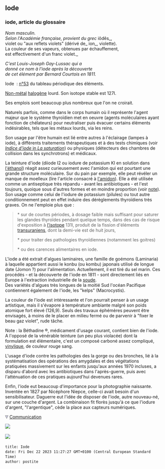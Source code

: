 ## Iode
### iode, article du glossaire
 _Nom masculin.  
Selon l'Académie française, provient du grec_ iôdês_,  
violet ou "aux reflets violets" (dérivé de_ ion_, violette).  
La couleur de ses vapeurs, obtenues par échauffement,  
est effectivement d'un franc violet._

_C'est Louis-Joseph Gay-Lussac qui a  
donné ce nom à l'iode après la découverte  
de cet élément par Bernard Courtois en 1811._ 

Iode  : [n°53](annexe1.html#i) du tableau périodique des éléments.

[Non-métal](nonmetaux.html) [halogène](annexe1.html#halogene) lourd. Son isotope stable est 127I.

Ses emplois sont beaucoup plus nombreux que l'on ne croirait.

Naturels parfois, comme dans le corps humain où il représente l'agent majeur que le système thyroïdien met en oeuvre (agents moléculaires ayant fonction de chélateurs) pour neutraliser puis évacuer certains éléments indésirables, tels que les métaux lourds, via les reins.

Son usage par l'être humain est lié entre autres à l'éclairage (lampes à iode), à différents traitements thérapeutiques et à des tests chimiques (voir [_Indice d'iode_ in _La saturation_](saturation.html#indicediode)) ou physiques (détecteurs des chambres de collision dans les synchrotrons) et médicaux.

La teinture d'iode (diiode I2 ou iodure de potassium KI en solution dans [l'éthanol](alcool.html#ethanol)) réagit assez curieusement avec l'amidon qui est pourtant une grande structure moléculaire. Sur du pain par exemple, elle peut révéler un manque de moelleux (lire l'article consacré à [l'amidon](amidon.html)). Elle a été utilisée comme un antiseptique très répandu - avant les antibiotiques - et l'est toujours, quoique sous d'autres formes et en moindre proportion (voir [note](iode.html#note)). Son usage comme celui de l'iodure de potassium (pilules) ou tout autre conditionnement peut en effet induire des dérèglements thyroïdiens très graves. On ne l'emploie plus que :

> \* sur de courtes périodes, à dosage faible mais suffisant pour saturer les glandes thyroïdes pendant quelque temps, dans des cas de risque d'exposition à [l'isotope](ion.html#isotopeinion) 131I, produit de la fission d'éléments [transuraniens](transmutation.html#transuraniens), dont la demi-vie est de huit jours,
> 
> \* pour traiter des pathologies thyroïdiennes (notamment les goitres)
> 
> \* ou des carences alimentaires en iode.

L'iode a été extrait d'algues laminaires, une famille de goémons (Laminaria) à laquelle appartient aussi le konbu (ou kombu) japonais utilisé de longue date (Jomon ?) pour l'alimentation. Actuellement, il est tiré du sel marin. Ces procédés - et la découverte de l'iode en 1811 - sont directement liés en Europe à l'extraction industrielle de la [soude](soude.html).  
Des variétés d'algues très longues de la moitié Sud l'océan Pacifique contiennent également de l'iode, les "kelps" (Macrocystis).

La couleur de l'iode est intéressante et l'on pourrait penser à un usage artistique, mais il s'évapore à température ambiante malgré son poids atomique fort élevé (126,9). Seuls des travaux éphémères peuvent être envisagés, à moins de le placer en milieu fermé ou de parvenir à "fixer le beau gaz violet", rude tâche.

Note : la Béthadine ®, médicament d'usage courant, contient bien de l'iode. A l'opposé de la vénérable teinture (un peu plus violacée) dont la formulation est élémentaire, c'est un composé carboné assez compliqué, [vinylique](vinylegloss.html), de couleur rouge sang.

L'usage d'iode contre les pathologies des la gorge ou des bronches, lié à la systématisation des opérations des amygdales et des végétations pratiquées massivement sur les enfants jusqu'aux années 1970 incluses, a disparu d'abord avec les antibiotiques dans l'après-guerre, puis avec l'atténuation de ces pratiques aujourd'hui devenues rares.

Enfin, l'iode eut beaucoup d'importance pour la photographie naissante. Inventée en 1827 par Nicéphore Niepce, celle-ci avait besoin d'un sensibilisateur. Daguerre eut l'idée de disposer de l'iode, autre nouveau-né, sur une couche d'argent. La combinaison fit florès jusqu'à ce que l'iodure d'argent, "l'argentique", cède la place aux capteurs numériques.



![](images/flechebas.gif) [Communication](http://www.artrealite.com/annonceurs.htm) 

[![](https://cbonvin.fr/sites/regie.artrealite.com/visuels/campagne1.png)](index-2.html#20131014)

![](https://cbonvin.fr/sites/regie.artrealite.com/visuels/campagne2.png)
```
title: Iode
date: Fri Dec 22 2023 11:27:27 GMT+0100 (Central European Standard Time)
author: postite
```
